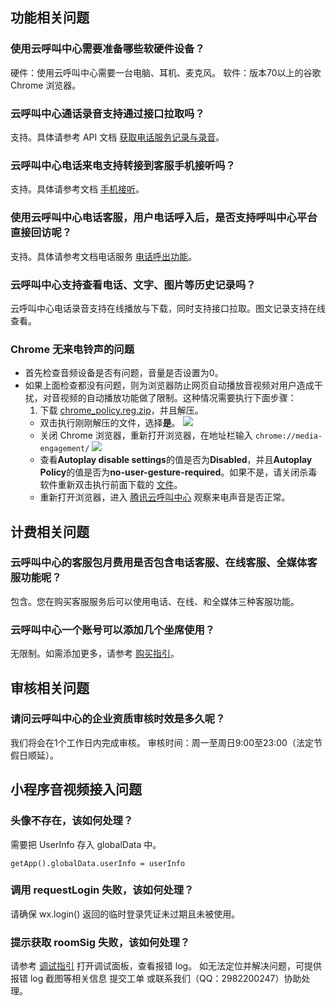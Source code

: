 ## 功能相关问题
### 使用云呼叫中心需要准备哪些软硬件设备？
硬件：使用云呼叫中心需要一台电脑、耳机、麦克风。
软件：版本70以上的谷歌 Chrome 浏览器。
### 云呼叫中心通话录音支持通过接口拉取吗？
支持。具体请参考 API 文档 [获取电话服务记录与录音](https://cloud.tencent.com/document/product/679/47714#1.-.E6.8E.A5.E5.8F.A3.E6.8F.8F.E8.BF.B0)。
###  云呼叫中心电话来电支持转接到客服手机接听吗？
支持。具体请参考文档 [手机接听](https://cloud.tencent.com/document/product/679/48046)。
###  使用云呼叫中心电话客服，用户电话呼入后，是否支持呼叫中心平台直接回访呢？
支持。具体请参考文档电话服务 [电话呼出功能](https://cloud.tencent.com/document/product/679/48045#.E7.94.B5.E8.AF.9D.E5.91.BC.E5.87.BA)。
###  云呼叫中心支持查看电话、文字、图片等历史记录吗？
云呼叫中心电话录音支持在线播放与下载，同时支持接口拉取。图文记录支持在线查看。

### Chrome 无来电铃声的问题
- 首先检查音频设备是否有问题，音量是否设置为0。
- 如果上面检查都没有问题，则为浏览器防止网页自动播放音视频对用户造成干扰，对音视频的自动播放功能做了限制。这种情况需要执行下面步骤：
  1. 下载 [chrome_policy.reg.zip](https://upload-dianshi-1255598498.file.myqcloud.com/chrome_policy-2fad0f85195e7bf4101fb90f92ce1fa5234b41d2.reg.zip)，并且解压。
  - 双击执行刚刚解压的文件，选择**是**。
    ![](https://qcloudimg.tencent-cloud.cn/raw/ac3b10a90e72b42b6e0b0ccfbc1bd217.png)
  - 关闭 Chrome 浏览器，重新打开浏览器，在地址栏输入 `chrome://media-engagement/`
    ![](https://qcloudimg.tencent-cloud.cn/raw/e835ca89eee86578aa44e85c265fa4ac.png)
  - 查看**Autoplay disable settings**的值是否为**Disabled**，并且**Autoplay Policy**的值是否为**no-user-gesture-required**。如果不是，请关闭杀毒软件重新双击执行前面下载的 [文件](https://upload-dianshi-1255598498.file.myqcloud.com/chrome_policy-2fad0f85195e7bf4101fb90f92ce1fa5234b41d2.reg.zip)。
  - 重新打开浏览器，进入 [腾讯云呼叫中心](https://tccc.qcloud.com/login) 观察来电声音是否正常。

## 计费相关问题
### 云呼叫中心的客服包月费用是否包含电话客服、在线客服、全媒体客服功能呢？
包含。您在购买客服服务后可以使用电话、在线、和全媒体三种客服功能。
### 云呼叫中心一个账号可以添加几个坐席使用？
无限制。如需添加更多，请参考 [购买指引](https://cloud.tencent.com/document/product/679/48025)。
## 审核相关问题
### 请问云呼叫中心的企业资质审核时效是多久呢？
我们将会在1个工作日内完成审核。
审核时间：周一至周日9:00至23:00（法定节假日顺延）。
## 小程序音视频接入问题
### 头像不存在，该如何处理？
需要把 UserInfo 存入 globalData 中。
```
getApp().globalData.userInfo = userInfo
```
### 调用 requestLogin 失败，该如何处理？
请确保 wx.login() 返回的临时登录凭证未过期且未被使用。
### 提示获取 roomSig 失败，该如何处理？
请参考 [调试指引](https://developers.weixin.qq.com/miniprogram/dev/framework/usability/debug.html) 打开调试面板，查看报错 log。
如无法定位并解决问题，可提供报错 log 截图等相关信息 提交工单 或联系我们（QQ：2982200247）协助处理。


